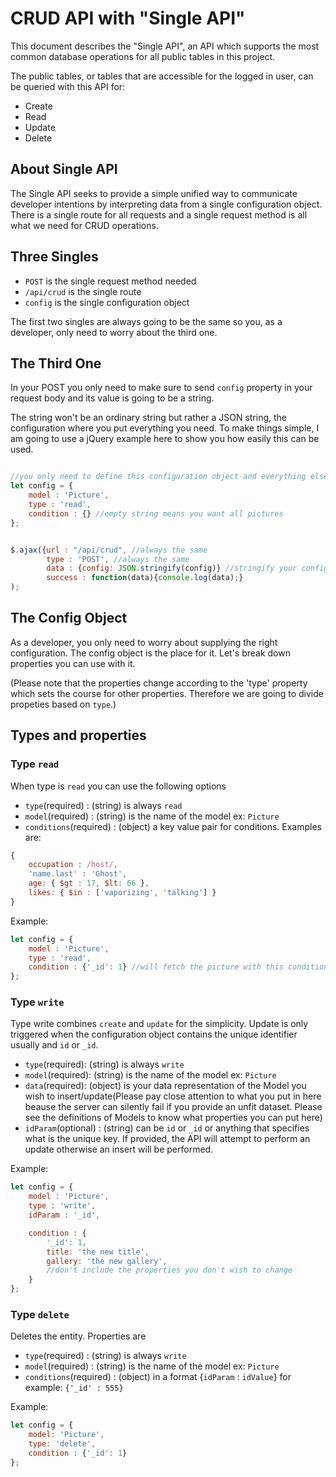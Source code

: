 # CRUD API with "Single API"

This document describes the "Single API", an API which supports the most common database operations for all public tables in this project.

The public tables, or tables that are accessible for the logged in user, can be queried with this API for:
* Create
* Read
* Update
* Delete

## About Single API 

The Single API seeks to provide a simple unified way to communicate developer intentions by interpreting data from a single configuration object. There is a single route for all requests and a single request method is all what we need for CRUD operations.

## Three Singles 

* `POST` is the single request method needed
* `/api/crud` is the single route
* `config` is the single configuration object

The first two singles are always going to be the same so you, as a developer, only need to worry about the third one.


## The Third One

In your POST you only need to make sure to send `config` property in your request body and its value is going to be a string.

The string won't be an ordinary string but rather a JSON string, the configuration where you put everything you need. To make things simple, I am going to use a jQuery example here to show you how easily this can be used.


```javascript

//you only need to define this configuration object and everything else stays the same
let config = {
	model : 'Picture',
	type : 'read',
	condition : {} //empty string means you want all pictures
};


$.ajax({url : "/api/crud", //always the same
		type : 'POST', //always the same
		data : {config: JSON.stringify(config)} //stringify your config
		success : function(data){console.log(data);}
);

``` 

## The Config Object

As a developer, you only need to worry about supplying the right configuration. The config object is the place for it. Let's break down properties you can use with it.

(Please note that the properties change according to the 'type' property which sets the course for other properties. Therefore we are going to divide propeties based on `type`.)

## Types and properties

### Type `read`

When type is `read` you can use the following options

* `type`(required) : (string) is always `read`
* `model`(required) : (string) is the name of the model ex: `Picture`
* `conditions`(required) : (object) a key value pair for conditions. Examples are:

```javascript
{
	occupation : /host/,
	'name.last' : 'Ghost',
	age: { $gt : 17, $lt: 66 },
	likes: { $in : ['vaporizing', 'talking'] }
}

```

Example:

```javascript
let config = {
	model : 'Picture',
	type : 'read',
	condition : {'_id': 1} //will fetch the picture with this condition	
};

```
### Type `write`

Type write combines `create` and `update` for the simplicity. Update is only triggered when the configuration object contains the unique identifier usually and `id` or `_id`.


* `type`(required): (string) is always `write`
* `model`(required): (string) is the name of the model ex: `Picture`
* `data`(required): (object) is your data representation of the Model you wish to insert/update(Please pay close attention to what you put in here beause the server can silently fail if you provide an unfit dataset. Please see the definitions of Models to know what properties you can put here)
* `idParam`(optional) : (string) can be `id` or `_id` or anything that specifies what is the unique key. If provided, the API will attempt to perform an update otherwise an insert will be performed.
 
Example:

```javascript
let config = {
	model : 'Picture',
	type : 'write',
	idParam : '_id',

	condition : {
		'_id': 1,
		title: 'the new title',
	    gallery: 'the new gallery',
	    //don't include the properties you don't wish to change
	}
};

```

### Type `delete`

Deletes the entity. Properties are

* `type`(required) : (string) is always `write`
* `model`(required) : (string) is the name of the model ex: `Picture`
* `conditions`(required) : (object) in a format {`idParam` : `idValue`} for example: `{'_id' : 555}`

Example:

```javascript
let config = {
	model: 'Picture',
	type: 'delete',
	condition : {'_id': 1}
};
```
